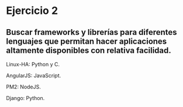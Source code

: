 # Ejercicio 2

## Buscar frameworks y librerías para diferentes lenguajes que permitan hacer aplicaciones altamente disponibles con relativa facilidad. 

Linux-HA: Python y C.

AngularJS: JavaScript.

PM2: NodeJS.

Django: Python.
